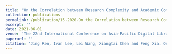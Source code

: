 ```yaml
---
title: "On the Correlation between Research Complexity and Academic Competitiveness"
collection: publications
permalink: /publication/15-2020-On the Correlation between Research Complexity and Academic Competitiveness
excerpt: ''
date: 2021-06-01
venue: 'The 22nd International Conference on Asia-Pacific Digital Libraries (ICADL)'
paperurl: ''
citation: 'Jing Ren, Ivan Lee, Lei Wang, Xiangtai Chen and Feng Xia. On the Correlation between Research Complexity and Academic Competitiveness, <i>The 22nd International Conference on Asia-Pacific Digital Libraries (ICADL)</i>, Online, November 30 - December 1, 2020.'
---
```

